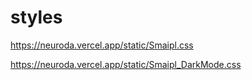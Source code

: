 # styles

https://neuroda.vercel.app/static/Smaipl.css

https://neuroda.vercel.app/static/Smaipl_DarkMode.css
